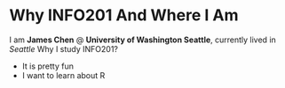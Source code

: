 # Why INFO201 And Where I Am
I am **James Chen** @ **University of Washington Seattle**, currently lived in *Seattle*
Why I study INFO201?

- It is pretty fun
- I want to learn about R